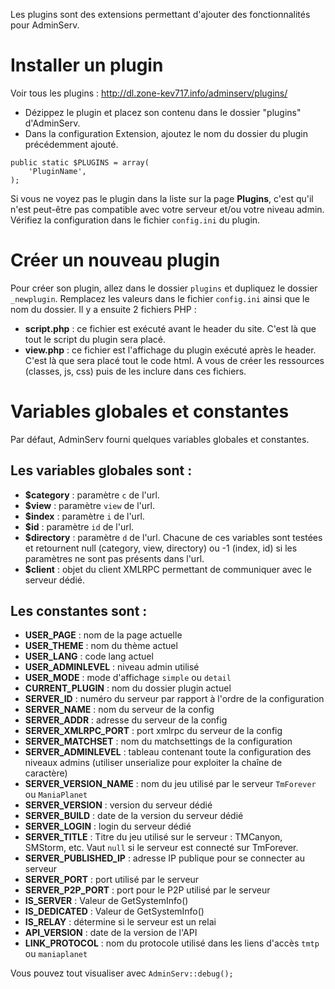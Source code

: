 Les plugins sont des extensions permettant d'ajouter des fonctionnalités pour AdminServ.

# Installer un plugin #
Voir tous les plugins : http://dl.zone-kev717.info/adminserv/plugins/
  * Dézippez le plugin et placez son contenu dans le dossier "plugins" d'AdminServ.
  * Dans la configuration Extension, ajoutez le nom du dossier du plugin précédemment ajouté.
```
public static $PLUGINS = array(
    'PluginName',
);                             
```
Si vous ne voyez pas le plugin dans la liste sur la page **Plugins**, c'est qu'il n'est peut-être pas compatible avec votre serveur et/ou votre niveau admin. Vérifiez la configuration dans le fichier `config.ini` du plugin.

# Créer un nouveau plugin #
Pour créer son plugin, allez dans le dossier `plugins` et dupliquez le dossier `_newplugin`. Remplacez les valeurs dans le fichier `config.ini` ainsi que le nom du dossier.
Il y a ensuite 2 fichiers PHP :
  * **script.php** : ce fichier est exécuté avant le header du site. C'est là que tout le script du plugin sera placé.
  * **view.php** : ce fichier est l'affichage du plugin exécuté après le header. C'est là que sera placé tout le code html.
A vous de créer les ressources (classes, js, css) puis de les inclure dans ces fichiers.

# Variables globales et constantes #
Par défaut, AdminServ fourni quelques variables globales et constantes.

## Les variables globales sont : ##
  * **$category** : paramètre `c` de l'url.
  * **$view** : paramètre `view` de l'url.
  * **$index** : paramètre `i` de l'url.
  * **$id** : paramètre `id` de l'url.
  * **$directory** : paramètre `d` de l'url.
Chacune de ces variables sont testées et retournent null (category, view, directory) ou -1 (index, id) si les paramètres ne sont pas présents dans l'url.
  * **$client** : objet du client XMLRPC permettant de communiquer avec le serveur dédié.

## Les constantes sont : ##
  * **USER\_PAGE** : nom de la page actuelle
  * **USER\_THEME** : nom du thème actuel
  * **USER\_LANG** : code lang actuel
  * **USER\_ADMINLEVEL** : niveau admin utilisé
  * **USER\_MODE** : mode d'affichage `simple` ou `detail`
  * **CURRENT\_PLUGIN** : nom du dossier plugin actuel
  * **SERVER\_ID** : numéro du serveur par rapport à l'ordre de la configuration
  * **SERVER\_NAME** : nom du serveur de la config
  * **SERVER\_ADDR** : adresse du serveur de la config
  * **SERVER\_XMLRPC\_PORT** : port xmlrpc du serveur de la config
  * **SERVER\_MATCHSET** : nom du matchsettings de la configuration
  * **SERVER\_ADMINLEVEL** : tableau contenant toute la configuration des niveaux admins (utiliser unserialize pour exploiter la chaîne de caractère)
  * **SERVER\_VERSION\_NAME** : nom du jeu utilisé par le serveur `TmForever` ou `ManiaPlanet`
  * **SERVER\_VERSION** : version du serveur dédié
  * **SERVER\_BUILD** : date de la version du serveur dédié
  * **SERVER\_LOGIN** : login du serveur dédié
  * **SERVER\_TITLE** : Titre du jeu utilisé sur le serveur : TMCanyon, SMStorm, etc. Vaut `null` si le serveur est connecté sur TmForever.
  * **SERVER\_PUBLISHED\_IP** : adresse IP publique pour se connecter au serveur
  * **SERVER\_PORT** : port utilisé par le serveur
  * **SERVER\_P2P\_PORT** : port pour le P2P utilisé par le serveur
  * **IS\_SERVER** : Valeur de GetSystemInfo()
  * **IS\_DEDICATED** : Valeur de GetSystemInfo()
  * **IS\_RELAY** : détermine si le serveur est un relai
  * **API\_VERSION** : date de la version de l'API
  * **LINK\_PROTOCOL** : nom du protocole utilisé dans les liens d'accès `tmtp` ou `maniaplanet`

Vous pouvez tout visualiser avec `AdminServ::debug();`